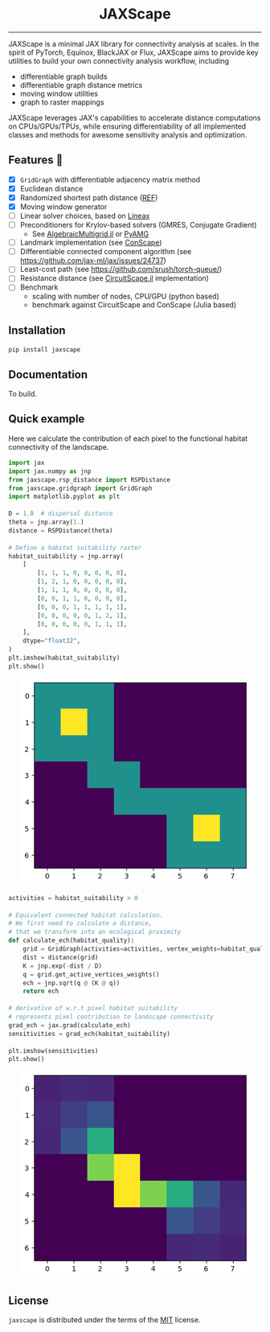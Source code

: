 <h1 align='center'>JAXScape</h1>

-----

<!-- [![PyPI - Version](https://img.shields.io/pypi/v/jaxscape.svg)](https://pypi.org/project/jaxscape)
[![PyPI - Python Version](https://img.shields.io/pypi/pyversions/jaxscape.svg)](https://pypi.org/project/jaxscape) -->

JAXScape is a minimal JAX library for connectivity analysis at scales. In the spirit of PyTorch, Equinox, BlackJAX or Flux, JAXScape aims to provide key utilities to build your own connectivity analysis workflow, including

- differentiable graph builds
- differentiable graph distance metrics
- moving window utilities
- graph to raster mappings

JAXScape leverages JAX's capabilities to accelerate distance computations on CPUs/GPUs/TPUs, while ensuring differentiability of all implemented classes and methods for awesome sensitivity analysis and optimization.


## Features 🚀
- [x] `GridGraph` with differentiable adjacency matrix method
- [x] Euclidean distance
- [x] Randomized shortest path distance ([REF](https://arxiv.org/pdf/1212.1666))
- [x] Moving window generator
- [ ] Linear solver choices, based on [Lineax](https://github.com/patrick-kidger/lineax)
- [ ] Preconditioners for Krylov-based solvers (GMRES, Conjugate Gradient)
  - See [AlgebraicMultigrid.jl](https://github.com/JuliaLinearAlgebra/)  or [PyAMG](https://github.com/pyamg/pyamg)
- [ ] Landmark implementation (see [ConScape](https://conscape.org/notebooks/nbk_landmarks.html))
- [ ] Differentiable connected component algorithm (see https://github.com/jax-ml/jax/issues/24737)
- [ ] Least-cost path (see https://github.com/srush/torch-queue/)
- [ ] Resistance distance (see [CircuitScape.jl](https://github.com/Circuitscape/Circuitscape.jl/blob/master/src/core.jl) implementation)
- [ ] Benchmark
  - scaling with number of nodes, CPU/GPU (python based)
  - benchmark against CircuitScape and ConScape (Julia based)

## Installation

```console
pip install jaxscape
```

## Documentation

To build.

## Quick example

Here we calculate the contribution of each pixel to the functional habitat connectivity of the landscape.

```python
import jax
import jax.numpy as jnp
from jaxscape.rsp_distance import RSPDistance
from jaxscape.gridgraph import GridGraph
import matplotlib.pyplot as plt

D = 1.0  # dispersal distance
theta = jnp.array(1.)
distance = RSPDistance(theta)

# Define a habitat suitability raster
habitat_suitability = jnp.array(
    [
        [1, 1, 1, 0, 0, 0, 0, 0],
        [1, 2, 1, 0, 0, 0, 0, 0],
        [1, 1, 1, 0, 0, 0, 0, 0],
        [0, 0, 1, 1, 0, 0, 0, 0],
        [0, 0, 0, 1, 1, 1, 1, 1],
        [0, 0, 0, 0, 0, 1, 2, 1],
        [0, 0, 0, 0, 0, 1, 1, 1],
    ],
    dtype="float32",
)
plt.imshow(habitat_suitability)
plt.show()
```
<div align="center"><img src="habitat_quality.png" alt="Sensitivities"></div>


```python
activities = habitat_suitability > 0

# Equivalent connected habitat calculation.
# We first need to calculate a distance, 
# that we transform into an ecological proximity
def calculate_ech(habitat_quality):
    grid = GridGraph(activities=activities, vertex_weights=habitat_quality)
    dist = distance(grid)
    K = jnp.exp(-dist / D)
    q = grid.get_active_vertices_weights()
    ech = jnp.sqrt(q @ (K @ q)) 
    return ech

# derivative of w.r.t pixel habitat suitability 
# represents pixel contribution to landscape connectivity
grad_ech = jax.grad(calculate_ech)
sensitivities = grad_ech(habitat_suitability)

plt.imshow(sensitivities)
plt.show()
```
<div align="center"><img src="sensitivities.png" alt="Sensitivities"></div>


## License

`jaxscape` is distributed under the terms of the [MIT](https://spdx.org/licenses/MIT.html) license.
